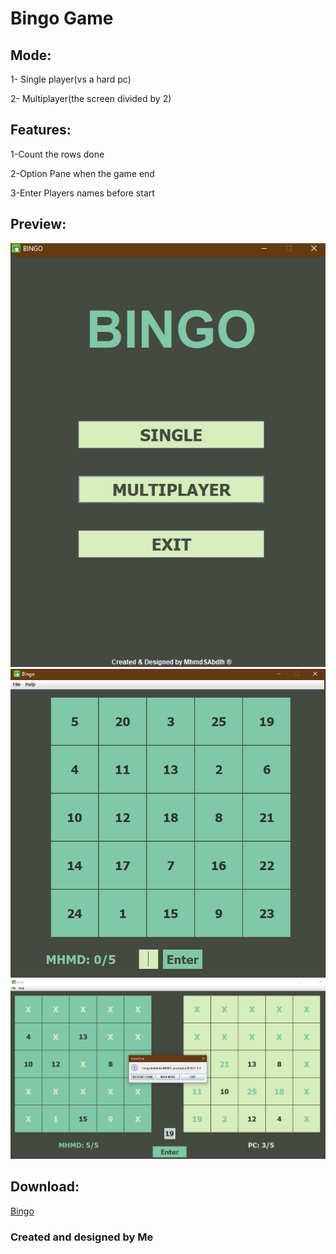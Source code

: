 # Bingo Game

## Mode:

  1- Single player(vs a hard pc)
  
  2- Multiplayer(the screen divided by 2)

## Features:

  1-Count the rows done
 
  2-Option Pane when the game end
  
  3-Enter Players names before start

## Preview:


![alt text](https://github.com/MhmdSAbdlh/Bingo-Game/blob/main/preview/bingo-intro.png)
![alt text](https://github.com/MhmdSAbdlh/Bingo-Game/blob/main/preview/bingo-1.png)
![alt text](https://github.com/MhmdSAbdlh/Bingo-Game/blob/main/preview/bingo-2.png)

## Download:

[Bingo](https://github.com/MhmdSAbdlh/Bingo-Game/releases/tag/v1.0)

### Created and designed by Me

